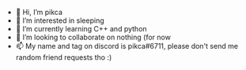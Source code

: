 - 👋 Hi, I’m pikca
- 👀 I’m interested in sleeping
- 🌱 I’m currently learning C++ and python
- 💞️ I’m looking to collaborate on nothing (for now
- 📫 My name and tag on discord is pikca#6711, please don't send me random friend requests tho :)

<!---
pikca-c/pikca-c is a ✨ special ✨ repository because its `README.md` (this file) appears on your GitHub profile.
You can click the Preview link to take a look at your changes.
--->
